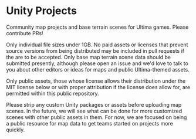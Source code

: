 # Unity Projects

Community map projects and base terrain scenes for Ultima games. Please contribute PRs!

Only individual file sizes under 1GB. No paid assets or licenses that prevent source versions from being distributed may be included in pull requests if the are to be accepted. Only base map terrain scene data should be submitted presently, although please open an issue and we'd love to talk to you about other editors or ideas for maps and public Ultima-themed assets.

Only public assets, those whose license allows their distribution under the MIT license below or with proper attribution if the license does allow for, are permitted within this public repository. 

Please strip any custom Unity packages or assets before uploading map scenes. In the future, we will see what can be done for more customized scenes with other public assets in them. For now, we are focused on being a public resource for map data to get teams started on projects more quickly.

